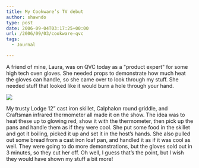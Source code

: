 ```yaml
---
title: My Cookware’s TV debut
author: shawndo
type: post
date: 2006-09-04T03:17:25+00:00
url: /2006/09/03/cookware-qvc
tags:
  - Journal

---
```

A friend of mine, Laura, was on QVC today as a "product expert" for some high tech oven gloves. She needed props to demonstrate how much heat the gloves can handle, so she came over to look through my stuff. She needed stuff that looked like it would burn a hole through your hand.

![](/images/2006/09/20060913-laura_qvc.jpg)

My trusty Lodge 12” cast iron skillet, Calphalon round griddle, and Craftsman infrared thermometer all made it on the show. The idea was to heat these up to glowing red, show it with the thermometer, then pick up the pans and handle them as if they were cool. She put some food in the skillet and got it boiling, picked it up and set it in the host’s hands. She also pulled out some bread from a cast iron loaf pan, and handled it as if it was cool as well. They were going to do more demonstrations, but the gloves sold out in 3 minutes, so they cut her off. Oh well, I guess that’s the point, but I wish they would have shown my stuff a bit more!
